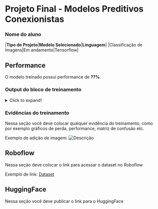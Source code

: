 # Projeto Final - Modelos Preditivos Conexionistas

### Nome do aluno

|**Tipo de Projeto**|**Modelo Selecionado**|**Linguagem**|
|Classificação de Imagens|Em andamento|Tensorflow|


## Performance

O modelo treinado possui performance de **??%**.

### Output do bloco de treinamento

<details>
  <summary>Click to expand!</summary>
  
  ```text
    Você deve colar aqui a saída do bloco de treinamento do notebook, contendo todas as épocas e saídas do treinamento
  ```
</details>

### Evidências do treinamento

Nessa seção você deve colocar qualquer evidência do treinamento, como por exemplo gráficos de perda, performance, matriz de confusão etc.

Exemplo de adição de imagem:
![Descrição](https://picsum.photos/seed/picsum/500/300)

## Roboflow

Nessa seção deve colocar o link para acessar o dataset no Roboflow

Exemplo de link: [Dataset]([google.com](https://universe.roboflow.com/projetos-egvuo/deteccao_ovos))

## HuggingFace

Nessa seção você deve publicar o link para o HuggingFace
